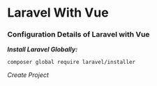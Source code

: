 # Laravel With Vue
### Configuration Details of Laravel with Vue

***Install Laravel Globally:***
```code
composer global require laravel/installer
```

*Create Project*
